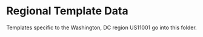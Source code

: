 # Regional Template Data
Templates specific to the Washington, DC region US11001 go into this folder.
